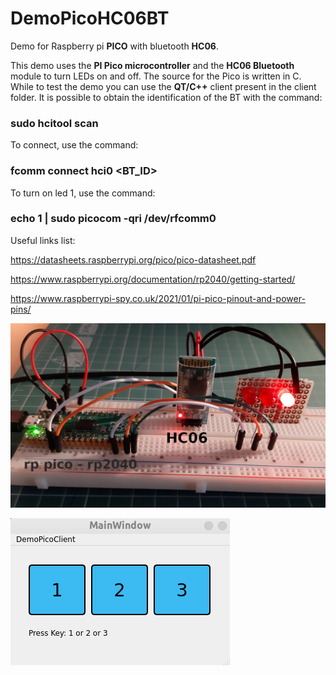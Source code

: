 # DemoPicoHC06BT
Demo for Raspberry pi **PICO** with bluetooth **HC06**.

This demo uses the **PI Pico microcontroller** and the **HC06 Bluetooth** module to turn LEDs on and off.
The source for the Pico is written in C. While to test the demo you can use the **QT/C++** client present in the client folder.
It is possible to obtain the identification of the BT with the command:

### sudo hcitool scan

To connect, use the command:

### fcomm connect hci0 <BT_ID>

To turn on led 1, use the command:

### echo 1 | sudo picocom -qri /dev/rfcomm0

Useful links list:

https://datasheets.raspberrypi.org/pico/pico-datasheet.pdf

https://www.raspberrypi.org/documentation/rp2040/getting-started/

https://www.raspberrypi-spy.co.uk/2021/01/pi-pico-pinout-and-power-pins/




![image info](./client/pico-led1.png)

![image info](./client/gui.png)
